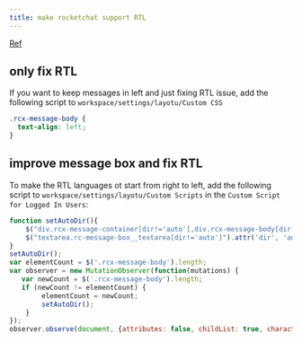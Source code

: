 ```yaml
---
title: make rocketchat support RTL
---
```


[Ref](https://github.com/RocketChat/Rocket.Chat/issues/26499)

## only fix RTL

If you want to keep messages in left and just fixing RTL issue, add the following script to `workspace/settings/layotu/Custom CSS`

```css
.rcx-message-body {
  text-align: left;
}
```

## improve message box and fix RTL

To make the RTL languages ot start from right  to left, add the following script to `workspace/settings/layotu/Custom Scripts` in the `Custom Script for Logged In Users`:

```js
function setAutoDir(){
    $("div.rcx-message-container[dir!='auto'],div.rcx-message-body[dir!='auto']").attr('dir', 'auto'); 
    $("textarea.rc-message-box__textarea[dir!='auto']").attr('dir', 'auto'); 
}
setAutoDir();
var elementCount = $('.rcx-message-body').length;
var observer = new MutationObserver(function(mutations) {
   var newCount = $('.rcx-message-body').length;
   if (newCount != elementCount) {
        elementCount = newCount;
        setAutoDir();
    }
});
observer.observe(document, {attributes: false, childList: true, characterData: false, subtree:true});
```
